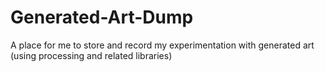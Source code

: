 # Generated-Art-Dump
A place for me to store and record my experimentation with generated art (using processing and related libraries)
